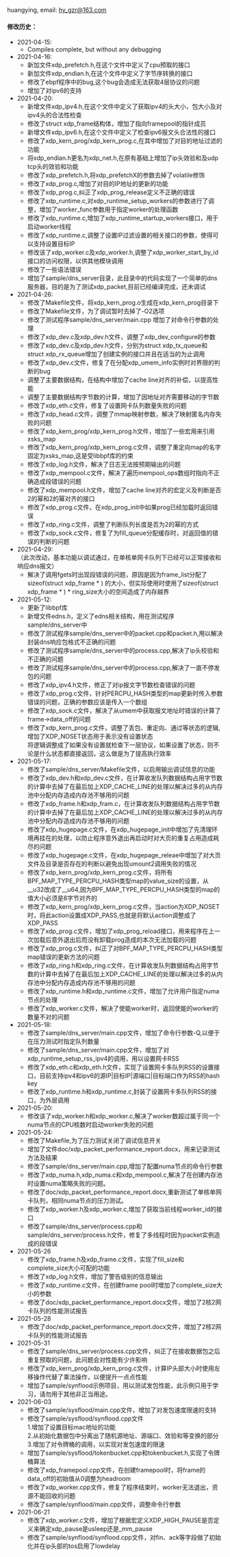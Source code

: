 huangying, email: hy_gzr@163.com

#### 修改历史：
* 2021-04-15:<br>
  * Compiles complete, but without any debugging
* 2021-04-16:<br>
  * 新加文件xdp_prefetch.h,在这个文件中定义了cpu预取的接口
  * 新加文件xdp_endian.h,在这个文件中定义了字节序转换的接口
  * 修改了ebpf程序中的bug,这个bug会造成无法获取4层协议的问题
  * 增加了对ipv6的支持
* 2021-04-20:<br>
  * 新增文件xdp_ipv4.h,在这个文件中定义了获取ipv4的头大小，包大小及对ipv4头的合法性检查
  * 修改了struct xdp_frame结构体，增加了指向framepool的指针成员
  * 新增文件xdp_ipv6.h,在这个文件中定义了检查ipv6报文头合法性的接口
  * 修改了xdp_kern_prog/xdp_kern_prog.c,在其中增加了对目的地址过滤的功能
  * 将xdp_endian.h更名为xdp_net.h,在原有基础上增加了ip头效验和及udp tcp头的效验和功能
  * 修改了xdp_prefetch.h,将xdp_prefetchX的参数去掉了volatile修饰
  * 修改了xdp_prog.c,增加了对目的IP地址的更新的功能
  * 修改了xdp_prog.c,纠正了xdp_prog_release定义不正确的错误
  * 修改了xdp_runtime.c,对xdp_runtime_setup_workers的参数进行了调整，增加了worker_func参数用于指定worker的处理函数
  * 修改了xdp_runtime.c,增加了xdp_runtime_startup_workers接口，用于启动worker线程
  * 修改了xdp_runtime.c,调整了设置IP过滤设置的相关接口的参数，使得可以支持设置目标IP
  * 修改该了xdp_worker.c及xdp_worker.h,调整了xdp_worker_start_by_id接口的访问权限，以供其他模块调用
  * 修改了一些语法错误
  * 增加了sample/dns_server目录，此目录中的代码实现了一个简单的dns服务器，目的是为了测试xdp_packet,目前已经编译完成，还未调试
* 2021-04-26:<br>
  * 修改了Makefile文件，将xdp_kern_prog.o生成在xdp_kern_prog目录下
  * 修改了Makefile文件，为了调试暂时去掉了-O2选项
  * 修改了测试程序sample/dns_server/main.cpp 增加了对命令行参数的处理
  * 修改了xdp_dev.c及xdp_dev.h文件，调整了xdp_dev_configure的参数
  * 修改了xdp_dev.c及xdp_dev.h文件，分别为struct xdp_tx_queue和struct xdp_rx_queue增加了创建实例的接口并且在适当的为止调用
  * 修改了xdp_dev.c文件，修复了在分配xdp_umem_info实例时对界限的判断的bug
  * 调整了主要数据结构，在结构中增加了cache line对齐的补偿，以提高性能
  * 调整了主要数据结构字节数的计算，增加了因地址对齐需要移动的字节数
  * 修改了xdp_eth.c文件，修复了设置网卡队列数量失败的问题
  * 修改了xdp_head.c文件，调整了mmap映射参数，解决了映射匿名内存失败的问题
  * 修改了xdp_kern_prog/xdp_kern_prog.h文件，增加了一些宏用来引用xsks_map
  * 修改了xdp_kern_prog/xdp_kern_prog.c文件，调整了重定向map的名字固定为xsks_map,这是受libbpf库的约束
  * 修改了xdp_log.h文件，解决了日志无法按预期输出的问题
  * 修改了xdp_mempool.c文件，解决了遍历mempool_ops数组时指向不正确造成段错误的问题
  * 修改了xdp_mempool.h文件，增加了cache line对齐的宏定义及判断是否2的幂和2的幂对齐的接口
  * 修改了xdp_prog.c文件，在xdp_prog_init中如果prog已经加载时返回错误
  * 修改了xdp_ring.c文件，调整了判断队列长度是否为2的幂的方式
  * 修改了xdp_sock.c文件，修复了为fill_queue分配缓存时，对返回值的错误的判断的问题
* 2021-04-29:<br>（此次改动，基本功能以调试通过，在单核单网卡队列下已经可以正常接收和响应dns报文）
  * 解决了调用fgets时出现段错误的问题，原因是因为frame_list分配了sizeof(struct xdp_frame * ) 的大小，但实际使用时使用了sizeof(struct xdp_frame * ) * ring_size大小的空间造成了内存越界
* 2021-05-12:<br>
  * 更新了libbpf库
  * 新增文件edns.h，定义了edns相关结构，用在测试程序sample/dns_server中
  * 修改了测试程序sample/dns_server中的packet.cpp和packet.h,用以解决封装dns响应包格式不正确的问题
  * 修改了测试程序sample/dns_server中的process.cpp,解决了ip头校验和不正确的问题
  * 修改了测试程序sample/dns_server中的process.cpp,解决了一直不停发包的问题
  * 修改了xdp_ipv4.h文件，修正了对ip报文字节数检查错误的问题
  * 修改了xdp_prog.c文件，针对PERCPU_HASH类型的map更新时传入参数错误的问题，正确的参数应该是传入一个数组
  * 修改了xdp_sock.c文件，解决了从umem中获取报文地址时错误的计算了frame->data_off的问题
  * 修改了xdp_kern_prog.c文件，调整了丢包、重定向、通过等状态的逻辑,增加了XDP_NOSET状态用于表示没有设置状态<br>
    将逻辑调整成了如果没有设置就检查下一层协议，如果设置了状态，则不论是什么状态都直接返回，这么做是为了提高执行效率
* 2021-05-17:<br>
  * 修改了sample/dns_server/Makefile文件，以启用输出调试信息的功能
  * 修改了xdp_dev.h和xdp_dev.c文件，在计算收发队列数据结构占用字节数的计算中去掉了在最后加上XDP_CACHE_LINE的处理以解决过多的从内存池中分配内存造成内存池不够用的问题
  * 修改了xdp_frame.h和xdp_fram.c，在计算收发队列数据结构占用字节数的计算中去掉了在最后加上XDP_CACHE_LINE的处理以解决过多的从内存池中分配内存造成内存池不够用的问题
  * 修改了xdp_hugepage.c文件，在xdp_hugepage_init中增加了先清理环境再挂在的处理，以防止程序意外退出再启动时对大页的重复占用造成耗尽的问题
  * 修改了xdp_hugepage.c文件，在xdp_hugepage_releae中增加了对大页文件及目录是否存在的判断以避免出现umount2调用失败的情况
  * 修改了xdp_kern_prog/xdp_kern_prog.c文件，将所有BPF_MAP_TYPE_PERCPU_HASH类型map的value_size的设置，从__u32改成了__u64,因为BPF_MAP_TYPE_PERCPU_HASH类型的map的值大小必须是8字节对齐的
  * 修改了xdp_kern_prog/xdp_kern_prog.c文件，当action为XDP_NOSET时，将此action设置成XDP_PASS,也就是将默认action调整成了XDP_PASS
  * 修改了xdp_prog.c文件，增加了xdp_prog_reload接口，用来程序在上一次加载后意外退出后而没有卸载prog造成的本次无法加载的问题
  * 修改了xdp_prog.c文件，纠正了对BPF_MAP_TYPE_PERCPU_HASH类型map错误的更新方法的问题
  * 修改了xdp_ring.h和xdp_ring.c文件，在计算收发队列数据结构占用字节数的计算中去掉了在最后加上XDP_CACHE_LINE的处理以解决过多的从内存池中分配内存造成内存池不够用的问题
  * 修改了xdp_runtime.h和xdp_runtime.c文件，增加了允许用户指定numa节点的处理
  * 修改了xdp_worker.c文件，解决了使能worker时，返回使能的worker的数量不对的问题
* 2021-05-18:<br>
  * 修改了sample/dns_server/main.cpp文件，增加了命令行参数-Q,以便于在压力测试时指定队列数量
  * 修改了sample/dns_server/main.cpp文件，增加了对xdp_runtime_setup_rss_ipv4的调用，用以设置网卡RSS
  * 修改了xdp_eth.c和xdp_eth.h文件，实现了设置网卡多队列RSS的设置接口，目前支持ipv4和ipv6的源IP|目标IP|源端口|目标端口作为RSS的hash key
  * 修改了xdp_runtime.h和xdp_runtime.c,封装了设置网卡多队列RSS的接口，为外层调用
* 2021-05-20:<br>
  * 修改该了xdp_worker.h和xdp_worker.c,解决了worker数超过属于同一个numa节点的CPU核数时启动worker失败的问题
* 2021-05-24:<br>
  * 修改了Makefile,为了压力测试关闭了调试信息开关
  * 增加了文件doc/xdp_packet_performance_report.docx，用来记录测试方法及结果
  * 修改了sample/dns_server/main.cpp,增加了配置numa节点的命令行参数
  * 修改了xdp_numa.h,xdp_numa.c和xdp_mempool.c,解决了在创建内存池时设置numa策略失败的问题。
  * 修改了doc/xdp_packet_performance_report.docx,重新测试了单核单网卡队列，相同numa节点的压力测试。
  * 修改了xdp_worker.h及xdp_worker.c,增加了获取当前线程worker_id的接口
  * 修改了sample/dns_server/process.cpp和sample/dns_server/process.h文件，修复了多线程时因为packet实例造成的段错误
* 2021-05-26
  * 修改了xdp_frame.h及xdp_frame.c文件，实现了fill_size和complete_size大小可配的功能
  * 修改了xdp_log.h文件，增加了警告级别的信息输出
  * 修改了xdp_runtime.c文件，在创建frame pool时增加了complete_size大小的参数
  * 修改了doc/xdp_packet_performance_report.docx文件，增加了2核2网卡队列的性能测试报告
* 2021-05-28
  * 修改了doc/xdp_packet_performance_report.docx文件，增加了2核2网卡队列的性能测试报告
* 2021-05-31
  * 修改了sample/dns_server/process.cpp文件，纠正了在接收数据包之后重复预取的问题，此问题会对性能有少许影响
  * 修改了xdp_kern_prog/xdp_kern_prog.c文件，计算IP头部大小时使用左移操作代替了乘法操作，以便提升一点点性能
  * 增加了sample/synflood示例项目，用以测试发包性能，此示例只用于学习，请勿用于其他非正当用途。
* 2021-06-03
  * 修改了sample/sysflood/main.cpp文件，增加了对发包速度限速的支持
  * 修改了sample/sysflood/synflood.cpp文件<br>
    1.增加了设置目标mac地址的功能<br>
    2.从初始化数据包中分离出了随机源地址、源端口、效验和等变换的部分<br>
    3.增加了对令牌桶的调用，以实现对发包速度的限速<br>
  * 增加了sample/sysflood/tokenbucket.cpp和tokenbucket.h,实现了令牌桶算法
  * 修改了xdp_framepool.cpp文件，在创建framepool时，将frame的data_off的初始值从0调整为headroom
  * 修改了xdp_worker.cpp文件，修复了程序结束时，worker无法退出，资源不能回收的问题
  * 修改了sample/synflood/main.cpp文件，调整命令行参数
* 2021-06-21
  * 修改了xdp_worker.c文件，增加了根据宏定义XDP_HIGH_PAUSE是否定义来确定xdp_pause是usleep还是_mm_pause
  * 修改了sample/synflood/synflood.cpp文件，对fin、ack等字段做了初始化并在ip头部的tos启用了lowdelay
